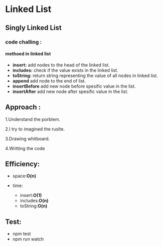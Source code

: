 # Linked List


## Singly Linked List

### code challing :
#### methoed in linked list
- **insert:** add nodes to the head of the linked list.
- **includes:** check if the value exists in the linked list.
- **toString:** return string representing the value of all nodes in linked list.
- **append** add node to the end of list.
- **insertBefore** add new node before spesific value in the list.
- **insertAfter** add new node after spesific value in the list.


## Approach :

1.Understand the porblem.

2.I try to imagined the ruslte.

3.Drawing whitboard.

4.Writting the code

##  Efficiency:
 - space:**O(n)**

 - time:
   - insert:**O(1)**
   - includes:**O(n)**
   - toString:**O(n)**


## Test:
 - npm test
 - npm run watch   

